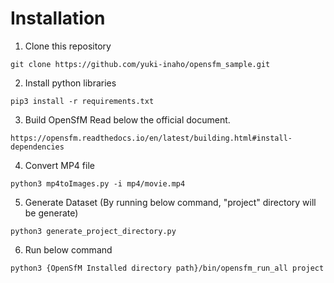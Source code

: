 # Installation
1. Clone this repository
```
git clone https://github.com/yuki-inaho/opensfm_sample.git
```

2. Install python libraries
```
pip3 install -r requirements.txt
```

3. Build OpenSfM
Read below the official document.
```
https://opensfm.readthedocs.io/en/latest/building.html#install-dependencies
```

4. Convert MP4 file
```
python3 mp4toImages.py -i mp4/movie.mp4
```

5. Generate Dataset
(By running below command, "project" directory will be generate)
```
python3 generate_project_directory.py
```

6. Run below command
```
python3 {OpenSfM Installed directory path}/bin/opensfm_run_all project
```